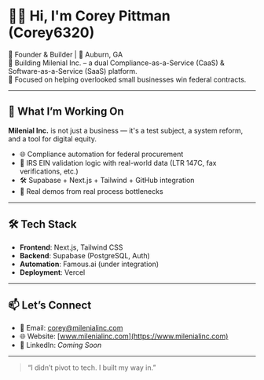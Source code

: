 # 👋🏽 Hi, I'm Corey Pittman (Corey6320)

🔧 Founder & Builder | 📍 Auburn, GA  
🚀 Building Milenial Inc. – a dual Compliance-as-a-Service (CaaS) & Software-as-a-Service (SaaS) platform.  
🎯 Focused on helping overlooked small businesses win federal contracts.

---

## 🧠 What I’m Working On

**Milenial Inc.** is not just a business — it's a test subject, a system reform, and a tool for digital equity.

- 🌐 Compliance automation for federal procurement
- 🧩 IRS EIN validation logic with real-world data (LTR 147C, fax verifications, etc.)
- 🛠️ Supabase + Next.js + Tailwind + GitHub integration
- 🔁 Real demos from real process bottlenecks

---

## 🛠 Tech Stack

- **Frontend**: Next.js, Tailwind CSS
- **Backend**: Supabase (PostgreSQL, Auth)
- **Automation**: Famous.ai (under integration)
- **Deployment**: Vercel

---

## 📫 Let’s Connect

- 📨 Email: corey@milenialinc.com  
- 🌐 Website: [www.milenialinc.com](https://www.milenialinc.com)  
- 🔗 LinkedIn: *Coming Soon*

---

> “I didn’t pivot to tech. I built my way in.”

